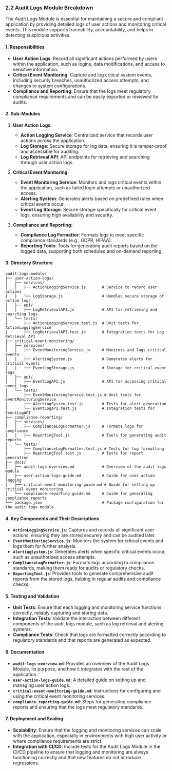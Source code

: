 ### **2.2 Audit Logs Module Breakdown**

The Audit Logs Module is essential for maintaining a secure and compliant application by providing detailed logs of user actions and monitoring critical events. This module supports traceability, accountability, and helps in detecting suspicious activities.

#### **1. Responsibilities**

- **User Action Logs**: Record all significant actions performed by users within the application, such as logins, data modifications, and access to sensitive information.
- **Critical Event Monitoring**: Capture and log critical system events, including security breaches, unauthorized access attempts, and changes to system configurations.
- **Compliance and Reporting**: Ensure that the logs meet regulatory compliance requirements and can be easily exported or reviewed for audits.

#### **2. Sub-Modules**

1. **User Action Logs**:
   - **Action Logging Service**: Centralized service that records user actions across the application.
   - **Log Storage**: Secure storage for log data, ensuring it is tamper-proof and accessible for auditing.
   - **Log Retrieval API**: API endpoints for retrieving and searching through user action logs.

2. **Critical Event Monitoring**:
   - **Event Monitoring Service**: Monitors and logs critical events within the application, such as failed login attempts or unauthorized access.
   - **Alerting System**: Generates alerts based on predefined rules when critical events occur.
   - **Event Log Storage**: Secure storage specifically for critical event logs, ensuring high availability and security.

3. **Compliance and Reporting**:
   - **Compliance Log Formatter**: Formats logs to meet specific compliance standards (e.g., GDPR, HIPAA).
   - **Reporting Tools**: Tools for generating audit reports based on the logged data, supporting both scheduled and on-demand reporting.

#### **3. Directory Structure**

```plaintext
audit-logs-module/
├── user-action-logs/
│   ├── services/
│   │   ├── ActionLoggingService.js       # Service to record user actions
│   │   └── LogStorage.js                 # Handles secure storage of action logs
│   ├── api/
│   │   ├── LogRetrievalAPI.js            # API for retrieving and searching logs
│   └── tests/
│       ├── ActionLoggingService.test.js  # Unit tests for ActionLoggingService
│       ├── LogRetrievalAPI.test.js       # Integration tests for Log Retrieval API
├── critical-event-monitoring/
│   ├── services/
│   │   ├── EventMonitoringService.js     # Monitors and logs critical events
│   │   ├── AlertingSystem.js             # Generates alerts for critical events
│   │   └── EventLogStorage.js            # Storage for critical event logs
│   ├── api/
│   │   ├── EventLogAPI.js                # API for accessing critical event logs
│   └── tests/
│       ├── EventMonitoringService.test.js # Unit tests for EventMonitoringService
│       ├── AlertingSystem.test.js        # Tests for alert generation
│       └── EventLogAPI.test.js           # Integration tests for EventLogAPI
├── compliance-reporting/
│   ├── services/
│   │   ├── ComplianceLogFormatter.js     # Formats logs for compliance
│   │   ├── ReportingTool.js              # Tools for generating audit reports
│   └── tests/
│       ├── ComplianceLogFormatter.test.js # Tests for log formatting
│       ├── ReportingTool.test.js         # Tests for report generation
├── docs/
│   ├── audit-logs-overview.md            # Overview of the audit logs module
│   ├── user-action-logs-guide.md         # Guide for user action logging
│   ├── critical-event-monitoring-guide.md # Guide for setting up critical event monitoring
│   └── compliance-reporting-guide.md     # Guide for generating compliance reports
└── package.json                          # Package configuration for the audit logs module
```

#### **4. Key Components and Their Descriptions**

- **`ActionLoggingService.js`**: Captures and records all significant user actions, ensuring they are stored securely and can be audited later.
- **`EventMonitoringService.js`**: Monitors the system for critical events and logs them for further analysis.
- **`AlertingSystem.js`**: Generates alerts when specific critical events occur, such as unauthorized access attempts.
- **`ComplianceLogFormatter.js`**: Formats logs according to compliance standards, making them ready for audits or regulatory checks.
- **`ReportingTool.js`**: Provides tools to generate comprehensive audit reports from the stored logs, helping in regular audits and compliance checks.

#### **5. Testing and Validation**

- **Unit Tests**: Ensure that each logging and monitoring service functions correctly, reliably capturing and storing data.
- **Integration Tests**: Validate the interaction between different components of the audit logs module, such as log retrieval and alerting systems.
- **Compliance Tests**: Check that logs are formatted correctly according to regulatory standards and that reports are generated as expected.

#### **6. Documentation**

- **`audit-logs-overview.md`**: Provides an overview of the Audit Logs Module, its purpose, and how it integrates with the rest of the application.
- **`user-action-logs-guide.md`**: A detailed guide on setting up and managing user action logs.
- **`critical-event-monitoring-guide.md`**: Instructions for configuring and using the critical event monitoring services.
- **`compliance-reporting-guide.md`**: Steps for generating compliance reports and ensuring that the logs meet regulatory standards.

#### **7. Deployment and Scaling**

- **Scalability**: Ensure that the logging and monitoring services can scale with the application, especially in environments with high user activity or where compliance requirements are strict.
- **Integration with CI/CD**: Include tests for the Audit Logs Module in the CI/CD pipeline to ensure that logging and monitoring are always functioning correctly and that new features do not introduce regressions.
